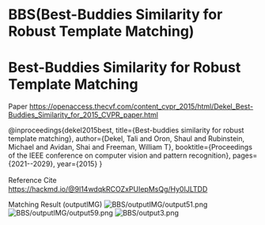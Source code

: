 # BBS(Best-Buddies Similarity for Robust Template Matching)

# Best-Buddies Similarity for Robust Template Matching

Paper https://openaccess.thecvf.com/content_cvpr_2015/html/Dekel_Best-Buddies_Similarity_for_2015_CVPR_paper.html

@inproceedings{dekel2015best,
  title={Best-buddies similarity for robust template matching},
  author={Dekel, Tali and Oron, Shaul and Rubinstein, Michael and Avidan, Shai and Freeman, William T},
  booktitle={Proceedings of the IEEE conference on computer vision and pattern recognition},
  pages={2021--2029},
  year={2015}
}

Reference Cite　https://hackmd.io/@9l14wdqkRCOZxPUIepMsQg/Hy0IJLTDD







Matching Result (outputIMG)
![BBS/outputIMG/output51.png](https://github.com/tagamirina/BBS/blob/main/outputIMG/output51.png)
![BBS/outputIMG/output59.png](https://github.com/tagamirina/BBS/blob/main/outputIMG/output59.png)
![BBS/output3.png](https://github.com/tagamirina/BBS/blob/main/output3.png)
